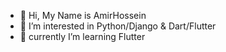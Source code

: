 - 👋 Hi, My Name is AmirHossein
- 👀 I’m interested in Python/Django & Dart/Flutter
- 🌱 currently I’m learning Flutter


<!---
AmirBayat0/AmirBayat0 is a ✨ special ✨ repository because its `README.md` (this file) appears on your GitHub profile.
You can click the Preview link to take a look at your changes.
--->
